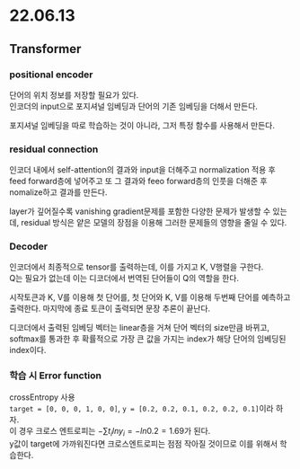 # 22.06.13
## Transformer
### positional encoder
단어의 위치 정보를 저장할 필요가 있다.  
인코더의 input으로 포지셔널 임베딩과 단어의 기존 임베딩을 더해서 만든다.  

포지셔널 임베딩을 따로 학습하는 것이 아니라, 그저 특정 함수를 사용해서 만든다.  

### residual connection
인코더 내에서 self-attention의 결과와 input을 더해주고 normalization 적용 후 feed forward층에 넣어주고 또 그 결과와 feeo forward층의 인풋을 더해준 후 nomalize하고 결과를 만든다.  

layer가 깊어질수록 vanishing gradient문제를 포함한 다양한 문제가 발생할 수 있는데, residual 방식은 얕은 모델의 장점을 이용해 그러한 문제들의 영향을 줄일 수 있다.  

### Decoder
인코더에서 최종적으로 tensor를 출력하는데, 이를 가지고 K, V행렬을 구한다.  
Q는 필요가 없는데 이는 디코더에서 번역된 단어들이 Q의 역할을 한다.  

시작토큰과 K, V를 이용해 첫 단어를, 첫 단어와 K, V를 이용해 두번째 단어를 예측하고 출력한다. 마지막에 종료 토큰이 출력되면 문장 추론이 끝난다.  

디코더에서 출력된 임베딩 벡터는 linear층을 거쳐 단어 벡터의 size만큼 바뀌고,  
softmax를 통과한 후 확률적으로 가장 큰 값을 가지는 index가 해당 단어의 임베딩된 index이다.  

### 학습 시 Error function
crossEntropy 사용  
`target = [0, 0, 0, 1, 0, 0]`, `y = [0.2, 0.2, 0.1, 0.2, 0.2, 0.1]`이라 하자.  
이 경우 크로스 엔트로피는 $-\sum{t_i ln{y_i}} = -ln{0.2} = 1.69$가 된다.  
y값이 target에 가까워진다면 크로스엔트로피는 점점 작아질 것이므로 이를 위해서 학습한다.  
